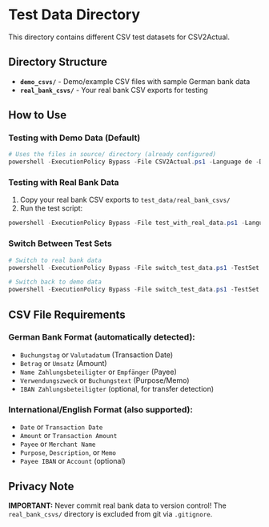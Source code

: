 # Test Data Directory

This directory contains different CSV test datasets for CSV2Actual.

## Directory Structure

- **`demo_csvs/`** - Demo/example CSV files with sample German bank data
- **`real_bank_csvs/`** - Your real bank CSV exports for testing

## How to Use

### Testing with Demo Data (Default)
```powershell
# Uses the files in source/ directory (already configured)
powershell -ExecutionPolicy Bypass -File CSV2Actual.ps1 -Language de -DryRun
```

### Testing with Real Bank Data
1. Copy your real bank CSV exports to `test_data/real_bank_csvs/`
2. Run the test script:
```powershell
powershell -ExecutionPolicy Bypass -File test_with_real_data.ps1 -Language de -DryRun
```

### Switch Between Test Sets
```powershell
# Switch to real bank data
powershell -ExecutionPolicy Bypass -File switch_test_data.ps1 -TestSet real

# Switch back to demo data  
powershell -ExecutionPolicy Bypass -File switch_test_data.ps1 -TestSet demo
```

## CSV File Requirements

### German Bank Format (automatically detected):
- `Buchungstag` or `Valutadatum` (Transaction Date)
- `Betrag` or `Umsatz` (Amount) 
- `Name Zahlungsbeteiligter` or `Empfänger` (Payee)
- `Verwendungszweck` or `Buchungstext` (Purpose/Memo)
- `IBAN Zahlungsbeteiligter` (optional, for transfer detection)

### International/English Format (also supported):
- `Date` or `Transaction Date` 
- `Amount` or `Transaction Amount`
- `Payee` or `Merchant Name`
- `Purpose`, `Description`, or `Memo`
- `Payee IBAN` or `Account` (optional)

## Privacy Note

**IMPORTANT:** Never commit real bank data to version control!
The `real_bank_csvs/` directory is excluded from git via `.gitignore`.